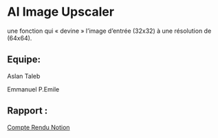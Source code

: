 # AI Image Upscaler

une fonction qui « devine » l’image d’entrée (32x32) à une
résolution de (64x64).

## Equipe:
Aslan Taleb

Emmanuel P.Emile

## Rapport : 

[Compte Rendu Notion](https://aslantaleb.notion.site/TP2-d-bruitage-projet-super-r-solution-25618653b4e6412db370a84653867736)
